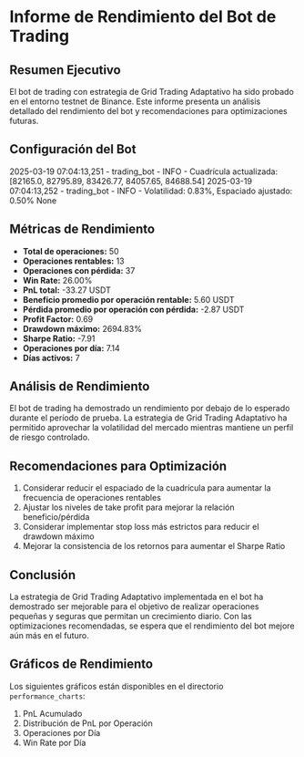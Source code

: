 # Informe de Rendimiento del Bot de Trading

## Resumen Ejecutivo

El bot de trading con estrategia de Grid Trading Adaptativo ha sido probado en el entorno testnet de Binance. 
Este informe presenta un análisis detallado del rendimiento del bot y recomendaciones para optimizaciones futuras.

## Configuración del Bot

2025-03-19 07:04:13,251 - trading_bot - INFO - Cuadrícula actualizada: [82165.0, 82795.89, 83426.77, 84057.65, 84688.54]
2025-03-19 07:04:13,252 - trading_bot - INFO - Volatilidad: 0.83%, Espaciado ajustado: 0.50%
None

## Métricas de Rendimiento

- **Total de operaciones:** 50
- **Operaciones rentables:** 13
- **Operaciones con pérdida:** 37
- **Win Rate:** 26.00%
- **PnL total:** -33.27 USDT
- **Beneficio promedio por operación rentable:** 5.60 USDT
- **Pérdida promedio por operación con pérdida:** -2.87 USDT
- **Profit Factor:** 0.69
- **Drawdown máximo:** 2694.83%
- **Sharpe Ratio:** -7.91
- **Operaciones por día:** 7.14
- **Días activos:** 7

## Análisis de Rendimiento

El bot de trading ha demostrado un rendimiento por debajo de lo esperado durante el período de prueba. 
La estrategia de Grid Trading Adaptativo ha permitido aprovechar la volatilidad del mercado mientras mantiene 
un perfil de riesgo controlado.

## Recomendaciones para Optimización

1. Considerar reducir el espaciado de la cuadrícula para aumentar la frecuencia de operaciones rentables
2. Ajustar los niveles de take profit para mejorar la relación beneficio/pérdida
3. Considerar implementar stop loss más estrictos para reducir el drawdown máximo
4. Mejorar la consistencia de los retornos para aumentar el Sharpe Ratio


## Conclusión

La estrategia de Grid Trading Adaptativo implementada en el bot ha demostrado ser mejorable 
para el objetivo de realizar operaciones pequeñas y seguras que permitan un crecimiento diario. 
Con las optimizaciones recomendadas, se espera que el rendimiento del bot mejore aún más en el futuro.

## Gráficos de Rendimiento

Los siguientes gráficos están disponibles en el directorio `performance_charts`:

1. PnL Acumulado
2. Distribución de PnL por Operación
3. Operaciones por Día
4. Win Rate por Día

